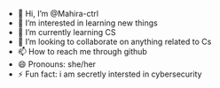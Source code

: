 - 👋 Hi, I’m @Mahira-ctrl
- 👀 I’m interested in learning new things
- 🌱 I’m currently learning CS 
- 💞️ I’m looking to collaborate on anything related to Cs
- 📫 How to reach me through github
- 😄 Pronouns: she/her
- ⚡ Fun fact: i am secretly intersted in cybersecurity


